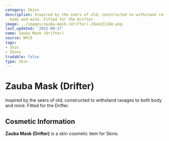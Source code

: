 ```yaml
---
category: Skins
description: Inspired by the seers of old; constructed to withstand ravages to both
  body and mind. Fitted for the Drifter.
image: ../images/zauba-mask-(drifter)-23ee22118e.png
last_updated: '2025-09-17'
name: Zauba Mask (Drifter)
source: WFCD
tags:
- Skin
- Skins
tradable: false
type: Skin
---
```


# Zauba Mask (Drifter)

Inspired by the seers of old; constructed to withstand ravages to both body and mind. Fitted for the Drifter.

## Cosmetic Information

**Zauba Mask (Drifter)** is a skin cosmetic item for Skins.

